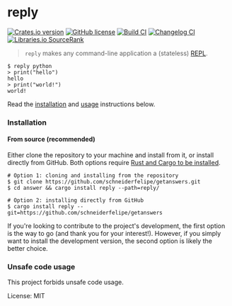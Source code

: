 # reply

[![Crates.io version](https://img.shields.io/crates/v/reply)](https://crates.io/crates/reply)
[![GitHub license](https://img.shields.io/github/license/schneiderfelipe/getanswers)](https://github.com/schneiderfelipe/getanswers/blob/main/LICENSE)
[![Build CI](https://github.com/schneiderfelipe/getanswers/actions/workflows/ci.yml/badge.svg)](https://github.com/schneiderfelipe/getanswers/actions/workflows/ci.yml)
[![Changelog CI](https://github.com/schneiderfelipe/getanswers/actions/workflows/changelog.yml/badge.svg)](https://github.com/schneiderfelipe/getanswers/blob/main/CHANGELOG.md#changelog)
[![Libraries.io `SourceRank`](https://img.shields.io/librariesio/sourcerank/cargo/reply)](https://libraries.io/cargo/reply)

> `reply` makes any command-line application a (stateless) [REPL](https://en.wikipedia.org/wiki/Read%E2%80%93eval%E2%80%93print_loop).

```console
$ reply python
> print("hello")
hello
> print("world!")
world!
```

Read
the [installation](#installation)
and [usage](#usage) instructions below.

### Installation

#### From source (recommended)

Either clone the repository to your machine and install from it,
or install directly from GitHub.
Both options require [Rust and Cargo to be installed](https://rustup.rs/).

```console
# Option 1: cloning and installing from the repository
$ git clone https://github.com/schneiderfelipe/getanswers.git
$ cd answer && cargo install reply --path=reply/

# Option 2: installing directly from GitHub
$ cargo install reply --git=https://github.com/schneiderfelipe/getanswers
```

If you're looking to contribute to the project's development,
the first option is the way to go (and thank you for your interest!).
However,
if you simply want to install the development version,
the second option is likely the better choice.

### Unsafe code usage

This project forbids unsafe code usage.

License: MIT
